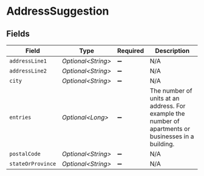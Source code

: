 # AddressSuggestion


## Fields

| Field                                                                                                | Type                                                                                                 | Required                                                                                             | Description                                                                                          |
| ---------------------------------------------------------------------------------------------------- | ---------------------------------------------------------------------------------------------------- | ---------------------------------------------------------------------------------------------------- | ---------------------------------------------------------------------------------------------------- |
| `addressLine1`                                                                                       | *Optional\<String>*                                                                                  | :heavy_minus_sign:                                                                                   | N/A                                                                                                  |
| `addressLine2`                                                                                       | *Optional\<String>*                                                                                  | :heavy_minus_sign:                                                                                   | N/A                                                                                                  |
| `city`                                                                                               | *Optional\<String>*                                                                                  | :heavy_minus_sign:                                                                                   | N/A                                                                                                  |
| `entries`                                                                                            | *Optional\<Long>*                                                                                    | :heavy_minus_sign:                                                                                   | The number of units at an address. For example the number of apartments or businesses in a building. |
| `postalCode`                                                                                         | *Optional\<String>*                                                                                  | :heavy_minus_sign:                                                                                   | N/A                                                                                                  |
| `stateOrProvince`                                                                                    | *Optional\<String>*                                                                                  | :heavy_minus_sign:                                                                                   | N/A                                                                                                  |